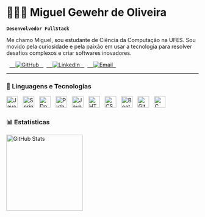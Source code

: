 # 👨🏻‍💻 Miguel Gewehr de Oliveira 
**`Desenvolvedor FullStack`**

Me chamo Miguel, sou estudante de Ciência da Computação na UFES. Sou movido pela curiosidade e pela paixão em usar a tecnologia para resolver desafios complexos e criar softwares inovadores.

<p align="left">
  <a href="https://github.com/MiguelGewehr" target="_blank">
    <img 
      alt="GitHub" 
      title="Me siga no GitHub"
      src="https://custom-icon-badges.demolab.com/badge/Seguir-236ad3?style=for-the-badge&logo=github&logoColor=white"
    />
  </a>
  <a href="https://www.linkedin.com/in/miguel-g-dev" target="_blank">
    <img 
      alt="LinkedIn" 
      title="Me siga no LinkedIn"
      src="https://custom-icon-badges.demolab.com/badge/LinkedIn-0077B5?style=for-the-badge&logo=linkedin&logoColor=white"
    />
  </a>
  <a href="mailto:miguel.gewehr.dev@gmail.com">
    <img 
      alt="Email" 
      title="Me mande um email"
      src="https://custom-icon-badges.demolab.com/badge/Email-777777?style=for-the-badge&logo=mail&logoColor=white"
    />
  </a>
</p>

---

### 🤖 Linguagens e Tecnologias

<img 
    align="left" 
    alt="Java"
    title="Java" 
    width="30px" 
    style="padding-right: 10px;" 
    src="https://cdn.jsdelivr.net/gh/devicons/devicon@latest/icons/java/java-original.svg" 
/>

<img 
    align="left" 
    alt="Spring"
    title="Spring" 
    width="30px" 
    style="padding-right: 10px;" 
    src="https://cdn.jsdelivr.net/gh/devicons/devicon@latest/icons/spring/spring-original.svg" 
/>

<img 
    align="left" 
    alt="Docker"
    title="Docker" 
    width="30px" 
    style="padding-right: 10px;" 
    src="https://cdn.jsdelivr.net/gh/devicons/devicon@latest/icons/docker/docker-original.svg" 
/>

<img 
    align="left" 
    alt="Python" 
    title="Python"
    width="30px" 
    style="padding-right: 10px;" 
    src="https://cdn.jsdelivr.net/gh/devicons/devicon@latest/icons/python/python-original.svg" 
/>

<img 
    align="left" 
    alt="JavaScript" 
    title="JavaScript"
    width="30px" 
    style="padding-right: 10px;" 
    src="https://cdn.jsdelivr.net/gh/devicons/devicon@latest/icons/javascript/javascript-original.svg" 
/>

<img 
    align="left" 
    alt="HTML"
    title="HTML" 
    width="30px" 
    style="padding-right: 10px;" 
    src="https://cdn.jsdelivr.net/gh/devicons/devicon@latest/icons/html5/html5-original.svg" 
/>

<img 
    align="left" 
    alt="CSS" 
    title="CSS"
    width="30px" 
    style="padding-right: 10px;" 
    src="https://cdn.jsdelivr.net/gh/devicons/devicon@latest/icons/css3/css3-original.svg" 
/>

<img 
    align="left" 
    alt="Bootstrap"
    title="Bootstrap" 
    width="30px" 
    style="padding-right: 10px;" 
    src="https://cdn.jsdelivr.net/gh/devicons/devicon@latest/icons/bootstrap/bootstrap-original.svg" 
/>

<img 
    align="left" 
    alt="Git" 
    title="Git"
    width="30px" 
    style="padding-right: 10px;" 
    src="https://cdn.jsdelivr.net/gh/devicons/devicon@latest/icons/git/git-original.svg" 
/>

<img 
    align="left" 
    alt="C" 
    title="C"
    width="30px" 
    style="padding-right: 10px;" 
    src="https://cdn.jsdelivr.net/gh/devicons/devicon@latest/icons/c/c-original.svg" 
/>

<br/>
<br/>

### 📊 Estatísticas

<p>

<img 
      align="left" 
      alt="GitHub Stats" 
      height="200" 
      src="https://github-readme-stats.vercel.app/api/top-langs/?username=MiguelGewehr&theme=tokyonight&layout=compact&custom_title=Tecnologias&langs_count=9" 
  />

</p>

